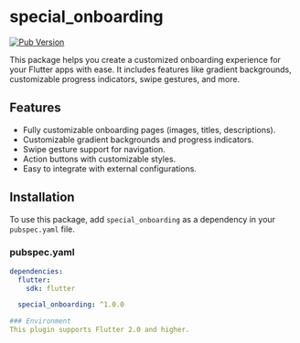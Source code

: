# special_onboarding

[![Pub Version](https://img.shields.io/pub/v/special_onboarding.svg)](https://pub.dev/packages/special_onboarding)

This package helps you create a customized onboarding experience for your Flutter apps with ease. It includes features like gradient backgrounds, customizable progress indicators, swipe gestures, and more.

## Features
- Fully customizable onboarding pages (images, titles, descriptions).
- Customizable gradient backgrounds and progress indicators.
- Swipe gesture support for navigation.
- Action buttons with customizable styles.
- Easy to integrate with external configurations.

## Installation

To use this package, add `special_onboarding` as a dependency in your `pubspec.yaml` file.

### pubspec.yaml

```yaml
dependencies:
  flutter:
    sdk: flutter

  special_onboarding: ^1.0.0

### Environment
This plugin supports Flutter 2.0 and higher.
